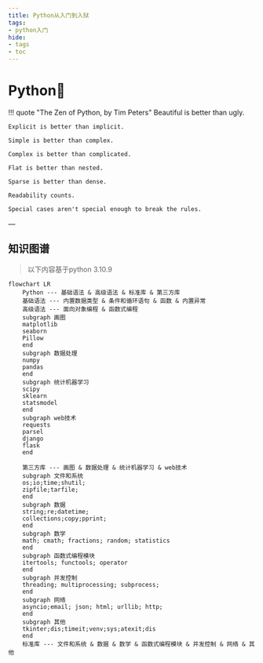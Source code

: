 ```yaml
---
title: Python从入门到入狱
tags:
- python入门
hide:
- tags
- toc
---
```


# Python🐍

!!! quote "The Zen of Python, by Tim Peters"
    Beautiful is better than ugly.
    
    Explicit is better than implicit.
    
    Simple is better than complex.
    
    Complex is better than complicated.
    
    Flat is better than nested.
    
    Sparse is better than dense.
    
    Readability counts.
    
    Special cases aren't special enough to break the rules.
    
    ……

## 知识图谱

> 以下内容基于python 3.10.9

```mermaid
flowchart LR
    Python --- 基础语法 & 高级语法 & 标准库 & 第三方库
    基础语法 --- 内置数据类型 & 条件和循环语句 & 函数 & 内置异常
    高级语法 --- 面向对象编程 & 函数式编程
    subgraph 画图
    matplotlib
    seaborn
    Pillow
    end
    subgraph 数据处理
    numpy
    pandas
    end
    subgraph 统计机器学习
    scipy
    sklearn
    statsmodel
    end
    subgraph web技术
    requests
    parsel
    django
    flask
    end
    
    第三方库 --- 画图 & 数据处理 & 统计机器学习 & web技术
    subgraph 文件和系统
    os;io;time;shutil;
  	zipfile;tarfile;
    end
    subgraph 数据
    string;re;datetime;
    collections;copy;pprint;
    end
    subgraph 数学
    math; cmath; fractions; random; statistics
    end
    subgraph 函数式编程模块
    itertools; functools; operator
    end
    subgraph 并发控制
    threading; multiprocessing; subprocess;
    end
    subgraph 网络
    asyncio;email; json; html; urllib; http;
    end
    subgraph 其他
    tkinter;dis;timeit;venv;sys;atexit;dis
    end
    标准库 --- 文件和系统 & 数据 & 数学 & 函数式编程模块 & 并发控制 & 网络 & 其他
    
    
```

